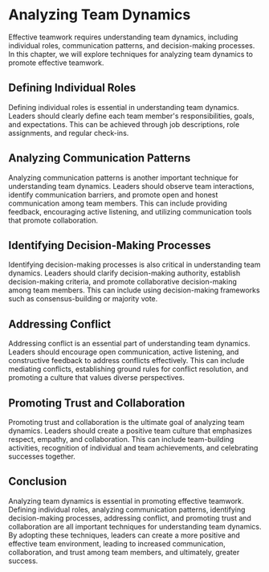 # Analyzing Team Dynamics

Effective teamwork requires understanding team dynamics, including individual roles, communication patterns, and decision-making processes. In this chapter, we will explore techniques for analyzing team dynamics to promote effective teamwork.

Defining Individual Roles
-------------------------

Defining individual roles is essential in understanding team dynamics. Leaders should clearly define each team member's responsibilities, goals, and expectations. This can be achieved through job descriptions, role assignments, and regular check-ins.

Analyzing Communication Patterns
--------------------------------

Analyzing communication patterns is another important technique for understanding team dynamics. Leaders should observe team interactions, identify communication barriers, and promote open and honest communication among team members. This can include providing feedback, encouraging active listening, and utilizing communication tools that promote collaboration.

Identifying Decision-Making Processes
-------------------------------------

Identifying decision-making processes is also critical in understanding team dynamics. Leaders should clarify decision-making authority, establish decision-making criteria, and promote collaborative decision-making among team members. This can include using decision-making frameworks such as consensus-building or majority vote.

Addressing Conflict
-------------------

Addressing conflict is an essential part of understanding team dynamics. Leaders should encourage open communication, active listening, and constructive feedback to address conflicts effectively. This can include mediating conflicts, establishing ground rules for conflict resolution, and promoting a culture that values diverse perspectives.

Promoting Trust and Collaboration
---------------------------------

Promoting trust and collaboration is the ultimate goal of analyzing team dynamics. Leaders should create a positive team culture that emphasizes respect, empathy, and collaboration. This can include team-building activities, recognition of individual and team achievements, and celebrating successes together.

Conclusion
----------

Analyzing team dynamics is essential in promoting effective teamwork. Defining individual roles, analyzing communication patterns, identifying decision-making processes, addressing conflict, and promoting trust and collaboration are all important techniques for understanding team dynamics. By adopting these techniques, leaders can create a more positive and effective team environment, leading to increased communication, collaboration, and trust among team members, and ultimately, greater success.
